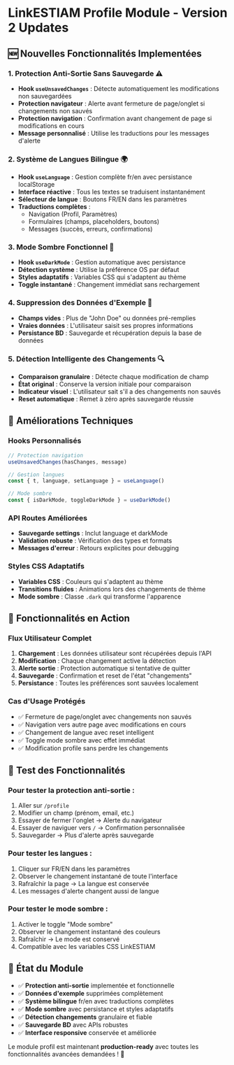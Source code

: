 # LinkESTIAM Profile Module - Version 2 Updates

## 🆕 Nouvelles Fonctionnalités Implementées

### 1. Protection Anti-Sortie Sans Sauvegarde ⚠️
- **Hook `useUnsavedChanges`** : Détecte automatiquement les modifications non sauvegardées
- **Protection navigateur** : Alerte avant fermeture de page/onglet si changements non sauvés
- **Protection navigation** : Confirmation avant changement de page si modifications en cours
- **Message personnalisé** : Utilise les traductions pour les messages d'alerte

### 2. Système de Langues Bilingue 🌍
- **Hook `useLanguage`** : Gestion complète fr/en avec persistance localStorage
- **Interface réactive** : Tous les textes se traduisent instantanément
- **Sélecteur de langue** : Boutons FR/EN dans les paramètres
- **Traductions complètes** :
  - Navigation (Profil, Paramètres)
  - Formulaires (champs, placeholders, boutons)
  - Messages (succès, erreurs, confirmations)

### 3. Mode Sombre Fonctionnel 🌙
- **Hook `useDarkMode`** : Gestion automatique avec persistance
- **Détection système** : Utilise la préférence OS par défaut
- **Styles adaptatifs** : Variables CSS qui s'adaptent au thème
- **Toggle instantané** : Changement immédiat sans rechargement

### 4. Suppression des Données d'Exemple 🧹
- **Champs vides** : Plus de "John Doe" ou données pré-remplies
- **Vraies données** : L'utilisateur saisit ses propres informations
- **Persistance BD** : Sauvegarde et récupération depuis la base de données

### 5. Détection Intelligente des Changements 🔍
- **Comparaison granulaire** : Détecte chaque modification de champ
- **État original** : Conserve la version initiale pour comparaison
- **Indicateur visuel** : L'utilisateur sait s'il a des changements non sauvés
- **Reset automatique** : Remet à zéro après sauvegarde réussie

## 🔧 Améliorations Techniques

### Hooks Personnalisés
```typescript
// Protection navigation
useUnsavedChanges(hasChanges, message)

// Gestion langues
const { t, language, setLanguage } = useLanguage()

// Mode sombre
const { isDarkMode, toggleDarkMode } = useDarkMode()
```

### API Routes Améliorées
- **Sauvegarde settings** : Inclut language et darkMode
- **Validation robuste** : Vérification des types et formats
- **Messages d'erreur** : Retours explicites pour debugging

### Styles CSS Adaptatifs
- **Variables CSS** : Couleurs qui s'adaptent au thème
- **Transitions fluides** : Animations lors des changements de thème
- **Mode sombre** : Classe `.dark` qui transforme l'apparence

## 🎯 Fonctionnalités en Action

### Flux Utilisateur Complet
1. **Chargement** : Les données utilisateur sont récupérées depuis l'API
2. **Modification** : Chaque changement active la détection
3. **Alerte sortie** : Protection automatique si tentative de quitter
4. **Sauvegarde** : Confirmation et reset de l'état "changements"
5. **Persistance** : Toutes les préférences sont sauvées localement

### Cas d'Usage Protégés
- ✅ Fermeture de page/onglet avec changements non sauvés
- ✅ Navigation vers autre page avec modifications en cours
- ✅ Changement de langue avec reset intelligent
- ✅ Toggle mode sombre avec effet immédiat
- ✅ Modification profile sans perdre les changements

## 🧪 Test des Fonctionnalités

### Pour tester la protection anti-sortie :
1. Aller sur `/profile`
2. Modifier un champ (prénom, email, etc.)
3. Essayer de fermer l'onglet → Alerte du navigateur
4. Essayer de naviguer vers `/` → Confirmation personnalisée
5. Sauvegarder → Plus d'alerte après sauvegarde

### Pour tester les langues :
1. Cliquer sur FR/EN dans les paramètres
2. Observer le changement instantané de toute l'interface
3. Rafraîchir la page → La langue est conservée
4. Les messages d'alerte changent aussi de langue

### Pour tester le mode sombre :
1. Activer le toggle "Mode sombre" 
2. Observer le changement instantané des couleurs
3. Rafraîchir → Le mode est conservé
4. Compatible avec les variables CSS LinkESTIAM

## 🔄 État du Module

- ✅ **Protection anti-sortie** implementée et fonctionnelle
- ✅ **Données d'exemple** supprimées complètement
- ✅ **Système bilingue** fr/en avec traductions complètes
- ✅ **Mode sombre** avec persistance et styles adaptatifs
- ✅ **Détection changements** granulaire et fiable
- ✅ **Sauvegarde BD** avec APIs robustes
- ✅ **Interface responsive** conservée et améliorée

Le module profil est maintenant **production-ready** avec toutes les fonctionnalités avancées demandées ! 🚀 